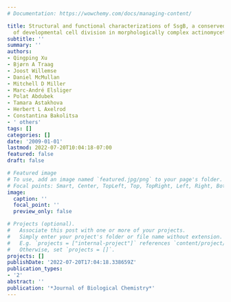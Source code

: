 ```yaml
---
# Documentation: https://wowchemy.com/docs/managing-content/

title: Structural and functional characterizations of SsgB, a conserved activator
  of developmental cell division in morphologically complex actinomycetes
subtitle: ''
summary: ''
authors:
- Qingping Xu
- Bjørn A Traag
- Joost Willemse
- Daniel McMullan
- Mitchell D Miller
- Marc-André Elsliger
- Polat Abdubek
- Tamara Astakhova
- Herbert L Axelrod
- Constantina Bakolitsa
- ' others'
tags: []
categories: []
date: '2009-01-01'
lastmod: 2022-07-20T10:04:18-07:00
featured: false
draft: false

# Featured image
# To use, add an image named `featured.jpg/png` to your page's folder.
# Focal points: Smart, Center, TopLeft, Top, TopRight, Left, Right, BottomLeft, Bottom, BottomRight.
image:
  caption: ''
  focal_point: ''
  preview_only: false

# Projects (optional).
#   Associate this post with one or more of your projects.
#   Simply enter your project's folder or file name without extension.
#   E.g. `projects = ["internal-project"]` references `content/project/deep-learning/index.md`.
#   Otherwise, set `projects = []`.
projects: []
publishDate: '2022-07-20T17:04:18.338659Z'
publication_types:
- '2'
abstract: ''
publication: '*Journal of Biological Chemistry*'
---
```

